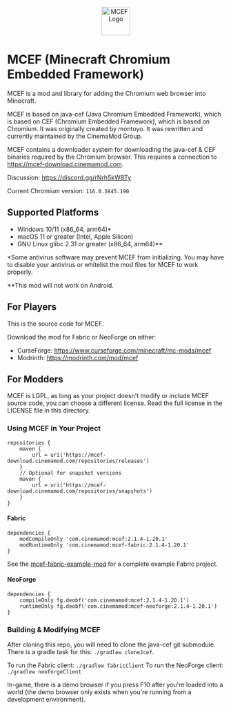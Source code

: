 <p align="center">
  <img src="https://github.com/CinemaMod/mcef/assets/30220598/938896d7-2589-49df-8f82-29266c64dfb7" alt="MCEF Logo" style="width:66px;height:66px;">
</p>

# MCEF (Minecraft Chromium Embedded Framework)
MCEF is a mod and library for adding the Chromium web browser into Minecraft.

MCEF is based on java-cef (Java Chromium Embedded Framework), which is based on CEF (Chromium Embedded Framework), which is based on Chromium. It was originally created by montoyo. It was rewritten and currently maintained by the CinemaMod Group.

MCEF contains a downloader system for downloading the java-cef & CEF binaries required by the Chromium browser. This requires a connection to https://mcef-download.cinemamod.com.

Discussion: https://discord.gg/rNrh5kW8Ty

Current Chromium version: `116.0.5845.190`

## Supported Platforms
- Windows 10/11 (x86_64, arm64)*
- macOS 11 or greater (Intel, Apple Silicon)
- GNU Linux glibc 2.31 or greater (x86_64, arm64)**

*Some antivirus software may prevent MCEF from initializing. You may have to disable your antivirus or whitelist the mod files for MCEF to work properly.

**This mod will not work on Android.

## For Players
This is the source code for MCEF.

Download the mod for Fabric or NeoForge on either:
- CurseForge: https://www.curseforge.com/minecraft/mc-mods/mcef
- Modrinth: https://modrinth.com/mod/mcef

## For Modders
MCEF is LGPL, as long as your project doesn't modify or include MCEF source code, you can choose a different license. Read the full license in the LICENSE file in this directory.

### Using MCEF in Your Project
```
repositories {
    maven {
        url = uri('https://mcef-download.cinemamod.com/repositories/releases')
    }
    // Optional for snapshot versions
    maven {
        url = uri('https://mcef-download.cinemamod.com/repositories/snapshots')
    }
}
```
#### Fabric
```
dependencies {
    modCompileOnly 'com.cinemamod:mcef:2.1.4-1.20.1'
    modRuntimeOnly 'com.cinemamod:mcef-fabric:2.1.4-1.20.1'
}
```
See the [mcef-fabric-example-mod](https://github.com/CinemaMod/mcef-fabric-example-mod) for a complete example Fabric project.

#### NeoForge
```
dependencies {
    compileOnly fg.deobf('com.cinemamod:mcef:2.1.4-1.20.1')
    runtimeOnly fg.deobf('com.cinemamod:mcef-neoforge:2.1.4-1.20.1')
}
```
### Building & Modifying MCEF
After cloning this repo, you will need to clone the java-cef git submodule. There is a gradle task for this: `./gradlew cloneJcef`.

To run the Fabric client: `./gradlew fabricClient`
To run the NeoForge client: `./gradlew neoforgeClient`

In-game, there is a demo browser if you press F10 after you're loaded into a world (the demo browser only exists when you're running from a development environment).

